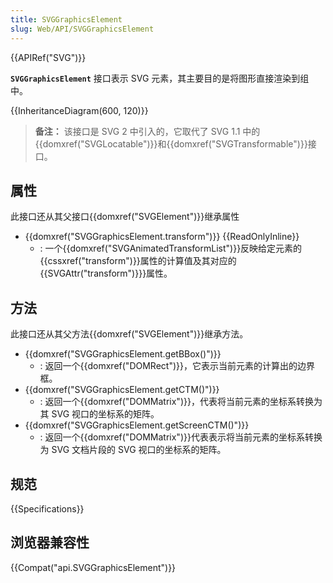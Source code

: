 ```yaml
---
title: SVGGraphicsElement
slug: Web/API/SVGGraphicsElement
---
```

{{APIRef("SVG")}}

**`SVGGraphicsElement`** 接口表示 SVG 元素，其主要目的是将图形直接渲染到组中。

{{InheritanceDiagram(600, 120)}}

> **备注：** 该接口是 SVG 2 中引入的，它取代了 SVG 1.1 中的{{domxref("SVGLocatable")}}和{{domxref("SVGTransformable")}}接口。

## 属性

此接口还从其父接口{{domxref("SVGElement")}}继承属性

- {{domxref("SVGGraphicsElement.transform")}} {{ReadOnlyInline}}
  - : 一个{{domxref("SVGAnimatedTransformList")}}反映给定元素的{{cssxref("transform")}}属性的计算值及其对应的{{SVGAttr("transform")}}}属性。

## 方法

此接口还从其父方法{{domxref("SVGElement")}}继承方法。

- {{domxref("SVGGraphicsElement.getBBox()")}}
  - : 返回一个{{domxref("DOMRect")}}，它表示当前元素的计算出的边界框。
- {{domxref("SVGGraphicsElement.getCTM()")}}
  - : 返回一个{{domxref("DOMMatrix")}}，代表将当前元素的坐标系转换为其 SVG 视口的坐标系的矩阵。
- {{domxref("SVGGraphicsElement.getScreenCTM()")}}
  - : 返回一个{{domxref("DOMMatrix")}}代表表示将当前元素的坐标系转换为 SVG 文档片段的 SVG 视口的坐标系的矩阵。

## 规范

{{Specifications}}

## 浏览器兼容性

{{Compat("api.SVGGraphicsElement")}}
